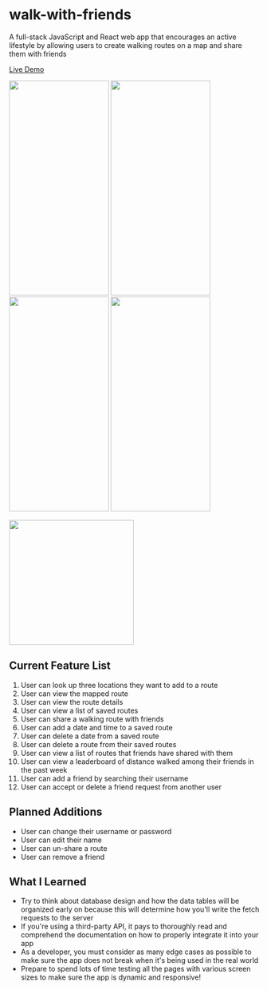 # walk-with-friends

A full-stack JavaScript and React web app that encourages an active lifestyle by allowing users to create walking routes on a map and share them with friends

[Live Demo](http://walk-with-friends-app.herokuapp.com/)


<img src="https://user-images.githubusercontent.com/65578254/116647850-70beaa00-a930-11eb-904a-6d70c093ee9e.png" width="200px" height="430px"> <img src="https://user-images.githubusercontent.com/65578254/116647860-75835e00-a930-11eb-8ad4-87c6ae23f7a1.png" width="200px" height="430px"> <img src="https://user-images.githubusercontent.com/65578254/116647866-77e5b800-a930-11eb-9033-94bd1654223c.png" width="200px" height="430px"> <img src="https://user-images.githubusercontent.com/65578254/116647868-7a481200-a930-11eb-8802-0478590d12a6.png" width="200px" height="430px">

<img src="https://user-images.githubusercontent.com/65578254/116649153-90a39d00-a933-11eb-9550-bdfe861e9635.gif" width="250px">

## Current Feature List
1. User can look up three locations they want to add to a route
2. User can view the mapped route
3. User can view the route details
4. User can view a list of saved routes
5. User can share a walking route with friends
6. User can add a date and time to a saved route
7. User can delete a date from a saved route
8. User can delete a route from their saved routes
9. User can view a list of routes that friends have shared with them
10. User can view a leaderboard of distance walked among their friends in the past week
11. User can add a friend by searching their username
12. User can accept or delete a friend request from another user

## Planned Additions
* User can change their username or password
* User can edit their name
* User can un-share a route
* User can remove a friend

## What I Learned
* Try to think about database design and how the data tables will be organized early on because this will determine how you'll write the fetch requests to the server
* If you're using a third-party API, it pays to thoroughly read and comprehend the documentation on how to properly integrate it into your app
* As a developer, you must consider as many edge cases as possible to make sure the app does not break when it's being used in the real world
* Prepare to spend lots of time testing all the pages with various screen sizes to make sure the app is dynamic and responsive!
